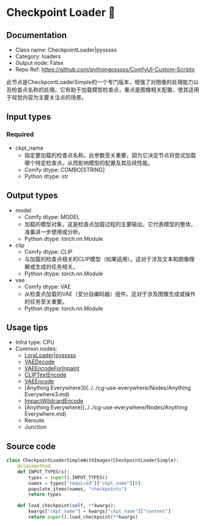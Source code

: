 # Checkpoint Loader 🐍
## Documentation
- Class name: CheckpointLoader|pysssss
- Category: loaders
- Output node: False
- Repo Ref: https://github.com/pythongosssss/ComfyUI-Custom-Scripts

此节点是CheckpointLoaderSimple的一个专门版本，增强了对图像的处理能力以及检查点名称的处理。它有助于加载模型检查点，重点是图像相关配置，使其适用于视觉内容为主要关注点的场景。

## Input types
### Required
- ckpt_name
    - 指定要加载的检查点名称。此参数至关重要，因为它决定节点将尝试加载哪个特定检查点，从而影响模型的配置及其后续性能。
    - Comfy dtype: COMBO[STRING]
    - Python dtype: str

## Output types
- model
    - Comfy dtype: MODEL
    - 加载的模型对象，这是检查点加载过程的主要输出。它代表模型的整体，准备进一步使用或分析。
    - Python dtype: torch.nn.Module
- clip
    - Comfy dtype: CLIP
    - 与加载的检查点相关的CLIP模型（如果适用）。这对于涉及文本和图像理解或生成的任务相关。
    - Python dtype: torch.nn.Module
- vae
    - Comfy dtype: VAE
    - 从检查点加载的VAE（变分自编码器）组件。这对于涉及图像生成或操作的任务至关重要。
    - Python dtype: torch.nn.Module

## Usage tips
- Infra type: CPU
- Common nodes:
    - [LoraLoader|pysssss](../../ComfyUI-Custom-Scripts/Nodes/LoraLoader|pysssss.md)
    - [VAEDecode](../../Comfy/Nodes/VAEDecode.md)
    - [VAEEncodeForInpaint](../../Comfy/Nodes/VAEEncodeForInpaint.md)
    - [CLIPTextEncode](../../Comfy/Nodes/CLIPTextEncode.md)
    - [VAEEncode](../../Comfy/Nodes/VAEEncode.md)
    - [Anything Everywhere3](../../cg-use-everywhere/Nodes/Anything Everywhere3.md)
    - [ImpactWildcardEncode](../../ComfyUI-Impact-Pack/Nodes/ImpactWildcardEncode.md)
    - [Anything Everywhere](../../cg-use-everywhere/Nodes/Anything Everywhere.md)
    - Reroute
    - Junction

## Source code
```python
class CheckpointLoaderSimpleWithImages(CheckpointLoaderSimple):
    @classmethod
    def INPUT_TYPES(s):
        types = super().INPUT_TYPES()
        names = types["required"]["ckpt_name"][0]
        populate_items(names, "checkpoints")
        return types

    def load_checkpoint(self, **kwargs):
        kwargs["ckpt_name"] = kwargs["ckpt_name"]["content"]
        return super().load_checkpoint(**kwargs)